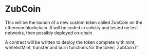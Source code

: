 # ZubCoin
This will be the launch of a new custom token called ZubCoin on the ethereum blockchain. It will be coded in solidity and tested on test networks, then possibly deployed on-chain

A contract will be written to deploy the token complete with mint, whitelistMint, transfer and burn functions for the token, ZubCoin
If
